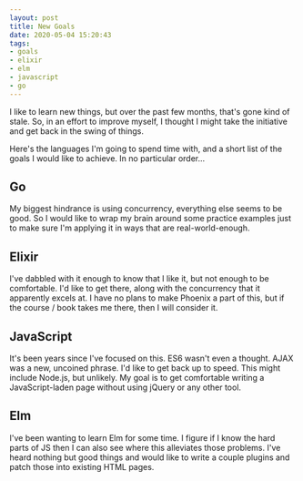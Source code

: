 ```yaml
---
layout: post
title: New Goals
date: 2020-05-04 15:20:43
tags:
- goals
- elixir
- elm
- javascript
- go
---
```


I like to learn new things, but over the past few months, that's gone kind of stale.
So, in an effort to improve myself, I thought I might take the initiative and get back in
the swing of things.

Here's the languages I'm going to spend time with, and a short list of the goals I would
like to achieve. In no particular order...

## Go

My biggest hindrance is using concurrency, everything else seems to be good. So I would
like to wrap my brain around some practice examples just to make sure I'm applying it in
ways that are real-world-enough.

## Elixir

I've dabbled with it enough to know that I like it, but not enough to be comfortable. I'd
like to get there, along with the concurrency that it apparently excels at. I have no
plans to make Phoenix a part of this, but if the course / book takes me there, then I will
consider it.

## JavaScript

It's been years since I've focused on this. ES6 wasn't even a thought. AJAX was a new,
uncoined phrase. I'd like to get back up to speed. This might include Node.js, but unlikely.
My goal is to get comfortable writing a JavaScript-laden page without using jQuery or any
other tool.

## Elm

I've been wanting to learn Elm for some time. I figure if I know the hard parts of JS
then I can also see where this alleviates those problems. I've heard nothing but good things
and would like to write a couple plugins and patch those into existing HTML pages.
